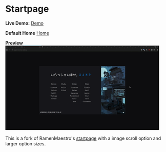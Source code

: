 Startpage
========

**Live Demo:** [Demo](http://BeakBryno7.github.io/startpage/)

**Default Home** [Home](home.jpg)

**Preview** ![Preview](home.gif)

This is a fork of RamenMaestro's [startpage](https://github.com/RamenMaestro/startpage) with a image scroll option and larger option sizes.
